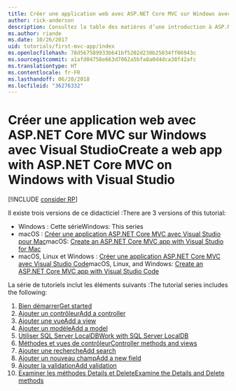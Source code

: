 ```yaml
---
title: Créer une application web avec ASP.NET Core MVC sur Windows avec Visual Studio
author: rick-anderson
description: Consultez la table des matières d’une introduction à ASP.NET Core MVC avec Visual Studio sur Windows.
ms.author: riande
ms.date: 10/26/2017
uid: tutorials/first-mvc-app/index
ms.openlocfilehash: 78d567589933b641bf5202d230b25034ff06943c
ms.sourcegitcommit: a1afd04758e663d7062a5bfa8a0d4dca38f42afc
ms.translationtype: HT
ms.contentlocale: fr-FR
ms.lasthandoff: 06/20/2018
ms.locfileid: "36276332"
---
```

# <a name="create-a-web-app-with-aspnet-core-mvc-on-windows-with-visual-studio"></a><span data-ttu-id="ee6e0-103">Créer une application web avec ASP.NET Core MVC sur Windows avec Visual Studio</span><span class="sxs-lookup"><span data-stu-id="ee6e0-103">Create a web app with ASP.NET Core MVC on Windows with Visual Studio</span></span>

[!INCLUDE [consider RP](~/includes/razor.md)]

<span data-ttu-id="ee6e0-104">Il existe trois versions de ce didacticiel :</span><span class="sxs-lookup"><span data-stu-id="ee6e0-104">There are 3 versions of this tutorial:</span></span>

* <span data-ttu-id="ee6e0-105">Windows : Cette série</span><span class="sxs-lookup"><span data-stu-id="ee6e0-105">Windows: This series</span></span>
* <span data-ttu-id="ee6e0-106">macOS : [Créer une application ASP.NET Core MVC avec Visual Studio pour Mac](xref:tutorials/first-mvc-app-mac/start-mvc)</span><span class="sxs-lookup"><span data-stu-id="ee6e0-106">macOS: [Create an ASP.NET Core MVC app with Visual Studio for Mac](xref:tutorials/first-mvc-app-mac/start-mvc)</span></span>
* <span data-ttu-id="ee6e0-107">macOS, Linux et Windows : [Créer une application ASP.NET Core MVC avec Visual Studio Code](xref:tutorials/first-mvc-app-xplat/start-mvc)</span><span class="sxs-lookup"><span data-stu-id="ee6e0-107">macOS, Linux, and Windows: [Create an ASP.NET Core MVC app with Visual Studio Code](xref:tutorials/first-mvc-app-xplat/start-mvc)</span></span>

<span data-ttu-id="ee6e0-108">La série de tutoriels inclut les éléments suivants :</span><span class="sxs-lookup"><span data-stu-id="ee6e0-108">The tutorial series includes the following:</span></span>

1. [<span data-ttu-id="ee6e0-109">Bien démarrer</span><span class="sxs-lookup"><span data-stu-id="ee6e0-109">Get started</span></span>](start-mvc.md)
1. [<span data-ttu-id="ee6e0-110">Ajouter un contrôleur</span><span class="sxs-lookup"><span data-stu-id="ee6e0-110">Add a controller</span></span>](adding-controller.md)
1. [<span data-ttu-id="ee6e0-111">Ajouter une vue</span><span class="sxs-lookup"><span data-stu-id="ee6e0-111">Add a view</span></span>](adding-view.md)
1. [<span data-ttu-id="ee6e0-112">Ajouter un modèle</span><span class="sxs-lookup"><span data-stu-id="ee6e0-112">Add a model</span></span>](adding-model.md)
1. [<span data-ttu-id="ee6e0-113">Utiliser SQL Server LocalDB</span><span class="sxs-lookup"><span data-stu-id="ee6e0-113">Work with SQL Server LocalDB</span></span>](working-with-sql.md)
1. [<span data-ttu-id="ee6e0-114">Méthodes et vues de contrôleur</span><span class="sxs-lookup"><span data-stu-id="ee6e0-114">Controller methods and views</span></span>](controller-methods-views.md)
1. [<span data-ttu-id="ee6e0-115">Ajouter une recherche</span><span class="sxs-lookup"><span data-stu-id="ee6e0-115">Add search</span></span>](search.md)
1. [<span data-ttu-id="ee6e0-116">Ajouter un nouveau champ</span><span class="sxs-lookup"><span data-stu-id="ee6e0-116">Add a new field</span></span>](new-field.md)
1. [<span data-ttu-id="ee6e0-117">Ajouter la validation</span><span class="sxs-lookup"><span data-stu-id="ee6e0-117">Add validation</span></span>](validation.md)
1. [<span data-ttu-id="ee6e0-118">Examiner les méthodes Details et Delete</span><span class="sxs-lookup"><span data-stu-id="ee6e0-118">Examine the Details and Delete methods</span></span>](details.md)